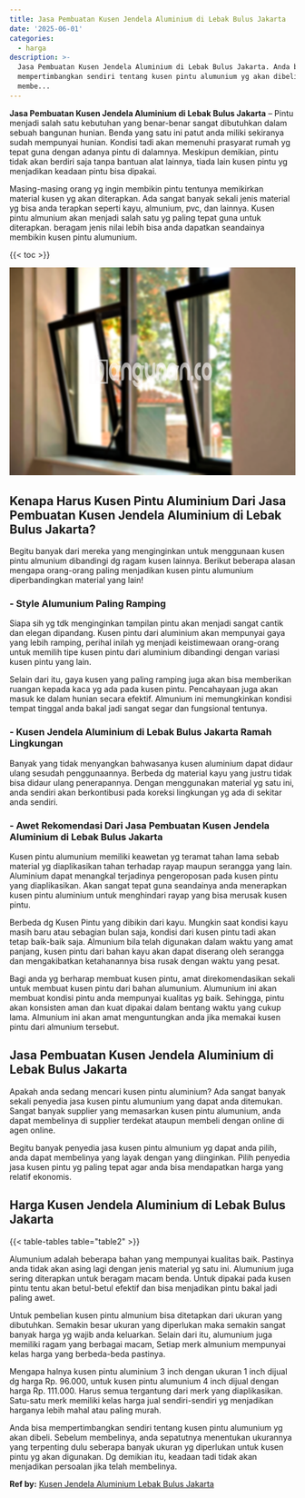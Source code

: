 ```yaml
---
title: Jasa Pembuatan Kusen Jendela Aluminium di Lebak Bulus Jakarta
date: '2025-06-01'
categories:
  - harga
description: >-
  Jasa Pembuatan Kusen Jendela Aluminium di Lebak Bulus Jakarta. Anda bisa
  mempertimbangkan sendiri tentang kusen pintu alumunium yg akan dibeli. Sebelum
  membe...
---
```


**Jasa Pembuatan Kusen Jendela Aluminium di Lebak Bulus Jakarta** – Pintu menjadi salah satu kebutuhan yang benar-benar sangat dibutuhkan dalam sebuah bangunan hunian. Benda yang satu ini patut anda miliki sekiranya sudah mempunyai hunian. Kondisi tadi akan memenuhi prasyarat rumah yg tepat guna dengan adanya pintu di dalamnya. Meskipun demikian, pintu tidak akan berdiri saja tanpa bantuan alat lainnya, tiada lain kusen pintu yg menjadikan keadaan pintu bisa dipakai.

Masing-masing orang yg ingin membikin pintu tentunya memikirkan material kusen yg akan diterapkan. Ada sangat banyak sekali jenis material yg bisa anda terapkan seperti kayu, almunium, pvc, dan lainnya. Kusen pintu almunium akan menjadi salah satu yg paling tepat guna untuk diterapkan. beragam jenis nilai lebih bisa anda dapatkan seandainya membikin kusen pintu alumunium.

{{< toc >}}

![Jasa Pembuatan Kusen Jendela Aluminium di Lebak Bulus Jakarta](/images/harga-kusen-jendela-alumunium-29.png)

## Kenapa Harus Kusen Pintu Aluminium Dari Jasa Pembuatan Kusen Jendela Aluminium di Lebak Bulus Jakarta?

Begitu banyak dari mereka yang menginginkan untuk menggunaan kusen pintu almunium dibandingi dg ragam kusen lainnya. Berikut beberapa alasan mengapa orang-orang paling menjadikan kusen pintu alumunium diperbandingkan material yang lain!

### \- Style Alumunium Paling Ramping

Siapa sih yg tdk menginginkan tampilan pintu akan menjadi sangat cantik dan elegan dipandang. Kusen pintu dari aluminium akan mempunyai gaya yang lebih ramping, perihal inilah yg menjadi keistimewaan orang-orang untuk memilih tipe kusen pintu dari aluminium dibandingi dengan variasi kusen pintu yang lain.

Selain dari itu, gaya kusen yang paling ramping juga akan bisa memberikan ruangan kepada kaca yg ada pada kusen pintu. Pencahayaan juga akan masuk ke dalam hunian secara efektif. Almunium ini memungkinkan kondisi tempat tinggal anda bakal jadi sangat segar dan fungsional tentunya.

### \- Kusen Jendela Aluminium di Lebak Bulus Jakarta Ramah Lingkungan

Banyak yang tidak menyangkan bahwasanya kusen aluminium dapat didaur ulang sesudah penggunaannya. Berbeda dg material kayu yang justru tidak bisa didaur ulang penerapannya. Dengan menggunakan material yg satu ini, anda sendiri akan berkontibusi pada koreksi lingkungan yg ada di sekitar anda sendiri.

### \- Awet Rekomendasi Dari Jasa Pembuatan Kusen Jendela Aluminium di Lebak Bulus Jakarta

Kusen pintu alumunium memiliki keawetan yg teramat tahan lama sebab material yg diaplikasikan tahan terhadap rayap maupun serangga yang lain. Aluminium dapat menangkal terjadinya pengeroposan pada kusen pintu yang diaplikasikan. Akan sangat tepat guna seandainya anda menerapkan kusen pintu aluminium untuk menghindari rayap yang bisa merusak kusen pintu.

Berbeda dg Kusen Pintu yang dibikin dari kayu. Mungkin saat kondisi kayu masih baru atau sebagian bulan saja, kondisi dari kusen pintu tadi akan tetap baik-baik saja. Almunium bila telah digunakan dalam waktu yang amat panjang, kusen pintu dari bahan kayu akan dapat diserang oleh serangga dan mengakibatkan ketahanannya bisa rusak dengan waktu yang pesat.

Bagi anda yg berharap membuat kusen pintu, amat direkomendasikan sekali untuk membuat kusen pintu dari bahan alumunium. Alumunium ini akan membuat kondisi pintu anda mempunyai kualitas yg baik. Sehingga, pintu akan konsisten aman dan kuat dipakai dalam bentang waktu yang cukup lama. Almunium ini akan amat menguntungkan anda jika memakai kusen pintu dari almunium tersebut.

## Jasa Pembuatan Kusen Jendela Aluminium di Lebak Bulus Jakarta

Apakah anda sedang mencari kusen pintu aluminium? Ada sangat banyak sekali penyedia jasa kusen pintu alumunium yang dapat anda ditemukan. Sangat banyak supplier yang memasarkan kusen pintu alumunium, anda dapat membelinya di supplier terdekat ataupun membeli dengan online di agen online.

Begitu banyak penyedia jasa kusen pintu almunium yg dapat anda pilih, anda dapat membelinya yang layak dengan yang diinginkan. Pilih penyedia jasa kusen pintu yg paling tepat agar anda bisa mendapatkan harga yang relatif ekonomis.

## Harga Kusen Jendela Aluminium di Lebak Bulus Jakarta

{{< table-tables table="table2" >}}

Alumunium adalah beberapa bahan yang mempunyai kualitas baik. Pastinya anda tidak akan asing lagi dengan jenis material yg satu ini. Alumunium juga sering diterapkan untuk beragam macam benda. Untuk dipakai pada kusen pintu tentu akan betul-betul efektif dan bisa menjadikan pintu bakal jadi paling awet.

Untuk pembelian kusen pintu almunium bisa ditetapkan dari ukuran yang dibutuhkan. Semakin besar ukuran yang diperlukan maka semakin sangat banyak harga yg wajib anda keluarkan. Selain dari itu, alumunium juga memiliki ragam yang berbagai macam, Setiap merk almunium mempunyai kelas harga yang berbeda-beda pastinya.

Mengapa halnya kusen pintu aluminium 3 inch dengan ukuran 1 inch dijual dg harga Rp. 96.000, untuk kusen pintu alumunium 4 inch dijual dengan harga Rp. 111.000. Harus semua tergantung dari merk yang diaplikasikan. Satu-satu merk memiliki kelas harga jual sendiri-sendiri yg menjadikan harganya lebih mahal atau paling murah.

Anda bisa mempertimbangkan sendiri tentang kusen pintu alumunium yg akan dibeli. Sebelum membelinya, anda sepatutnya menentukan ukurannya yang terpenting dulu seberapa banyak ukuran yg diperlukan untuk kusen pintu yg akan digunakan. Dg demikian itu, keadaan tadi tidak akan menjadikan persoalan jika telah membelinya.

**Ref by:** [Kusen Jendela Aluminium Lebak Bulus Jakarta](https://id.wikipedia.org/wiki/Kusen)
